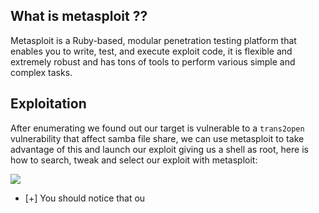 ## What is metasploit ??

Metasploit is a Ruby-based, modular penetration testing platform that enables you to write, test, and execute exploit code, it is flexible and extremely robust and has tons of tools to perform various simple and complex tasks.

## Exploitation

After enumerating we found out our target is vulnerable to a `trans2open` vulnerability that affect samba file share, we can use metasploit to take advantage of this and launch our exploit giving us a shell as root, here is how to search, tweak and select our exploit with metasploit:

![](https://i.imgur.com/cKhuJoH.gif)

- [+] You should notice that ou